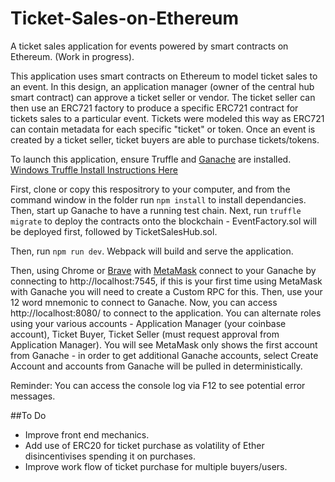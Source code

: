 # Ticket-Sales-on-Ethereum
A ticket sales application for events powered by smart contracts on Ethereum. (Work in progress). 

This application uses smart contracts on Ethereum to model ticket sales to an event. In this design, an application manager (owner of the central hub smart contract) can approve a ticket seller or vendor. The ticket seller can then use an ERC721 factory to produce a specific ERC721 contract for tickets sales to a particular event. Tickets were modeled this way as ERC721 can contain metadata for each specific "ticket" or token. Once an event is created by a ticket seller, ticket buyers are able to purchase tickets/tokens.

To launch this application, ensure Truffle and [Ganache](http://truffleframework.com/ganache/) are installed. [Windows Truffle Install Instructions Here](http://truffleframework.com/tutorials/how-to-install-truffle-and-testrpc-on-windows-for-blockchain-development) 

First, clone or copy this respositrory to your computer, and from the command window in the folder run `npm install` to install dependancies. Then, start up Ganache to have a running test chain. Next, run `truffle migrate` to deploy the contracts onto the blockchain - EventFactory.sol will be deployed first, followed by TicketSalesHub.sol. 

Then, run `npm run dev`. Webpack will build and serve the application.

Then, using Chrome or [Brave](https://brave.com/) with [MetaMask](https://metamask.io/) connect to your Ganache by connecting to http://localhost:7545, if this is your first time using MetaMask with Ganache you will need to create a Custom RPC for this. Then, use your 12 word mnemonic to connect to Ganache. Now, you can access http://localhost:8080/ to connect to the application. You can alternate roles using your various accounts - Application Manager (your coinbase account), Ticket Buyer, Ticket Seller (must request approval from Application Manager). You will see MetaMask only shows the first account from Ganache - in order to get additional Ganache accounts, select Create Account and accounts from Ganache will be pulled in deterministically. 

Reminder: You can access the console log via F12 to see potential error messages.

##To Do 
* Improve front end mechanics. 
* Add use of ERC20 for ticket purchase as volatility of Ether disincentivises spending it on purchases.  
* Improve work flow of ticket purchase for multiple buyers/users. 
